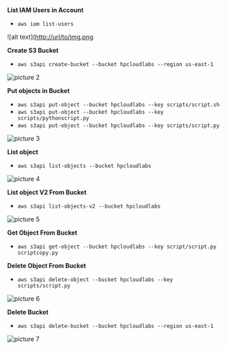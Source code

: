 **List IAM Users in Account**
- `aws iam list-users`
  
![alt text]([http://url/to/img.png](https://github.com/hsiddhu2/learn-aws-labs/blob/main/Simple/CloudShell/images/image1.jpeg)

**Create S3 Bucket**
- `aws s3api create-bucket --bucket hpcloudlabs --region us-east-1`

![picture 2](../../../images/bc3ca131738f551b6df4b2d06c7babda6fd447182f694008c707ae7d3bdcdd92.png)  


**Put objects in Bucket**
- `aws s3api put-object --bucket hpcloudlabs --key scripts/script.sh`
- `aws s3api put-object --bucket hpcloudlabs --key scripts/pythonscript.py`
- `aws s3api put-object --bucket hpcloudlabs --key scripts/script.py`

![picture 3](../../../images/44a449b7e85f725554ab08d168d645e71942926cf434e27bab61d29e1e11fc7d.png)  

**List object**
- `aws s3api list-objects --bucket hpcloudlabs`
  
![picture 4](../../../images/8bce75550a04badf687e62540acdc04b96e6bc96a1da53e83fdc7ddaf9f3bc7a.png)  


**List object V2 From Bucket**
- `aws s3api list-objects-v2 --bucket hpcloudlabs`

![picture 5](../../../images/4a09f26d7d54d3eb29bcc0e8eb954e4e1689a5ee6443546f46aff23e63a7e06f.png)  


**Get Object From Bucket**
- `aws s3api get-object --bucket hpcloudlabs --key script/script.py scriptcopy.py`

**Delete Object From Bucket**
- `aws s3api delete-object --bucket hpcloudlabs --key scripts/script.py`

![picture 6](../../../images/7900a43a54409f09ca1e386465720141129ef2546301055f6ffcc234a8ffe101.png)  


**Delete Bucket**
- `aws s3api delete-bucket --bucket hpcloudlabs --region us-east-1`

![picture 7](../../../images/678bafd7ee6fb2238b361c2d68d599898db7d137daa4a73ca2fa0bc33ede2731.png)  

